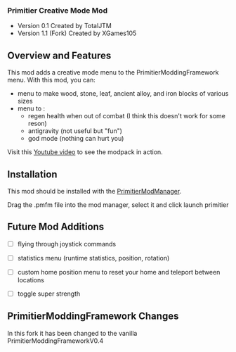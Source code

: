 ### Primitier Creative Mode Mod ###
* Version 0.1         Created by TotalJTM
* Version 1.1 (Fork)  Created by XGames105

## Overview and Features ##
This mod adds a creative mode menu to the PrimitierModdingFramework menu. With this mod, you can:
- menu to make wood, stone, leaf, ancient alloy, and iron blocks of various sizes
- menu to :
    - regen health when out of combat (I think this doesn't work for some reson)
    - antigravity (not useful but "fun")
    - god mode (nothing can hurt you)

Visit this [Youtube video](https://youtu.be/V7-rZTKgckg) to see the modpack in action.

## Installation ##
This mod should be installed with the [PrimitierModManager](https://github.com/Xgames123/PrimitierModManager).

Drag the .pmfm file into the mod manager, select it and click launch primitier

## Future Mod Additions ##
- [ ] flying through joystick commands
- [ ] statistics menu (runtime statistics, position, rotation)
- [ ] custom home position menu to reset your home and teleport between locations
- [ ] toggle super strength


## PrimitierModdingFramework Changes ##
In this fork it has been changed to the vanilla PrimitierModdingFrameworkV0.4